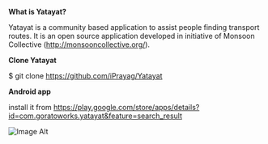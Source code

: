 <b>What is Yatayat?</b>

Yatayat is a community based application to assist people finding transport routes. It is an open source application developed in initiative of Monsoon Collective (http://monsooncollective.org/).

<b>Clone Yatayat</b>

$ git clone https://github.com/iPrayag/Yatayat

<b>Android app</b>

install it from https://play.google.com/store/apps/details?id=com.goratoworks.yatayat&feature=search_result

![Image Alt](https://github.com/iPrayag/Yatayat/raw/master/snapshots/yatayat_list_vehicles_pryg.jpg)
